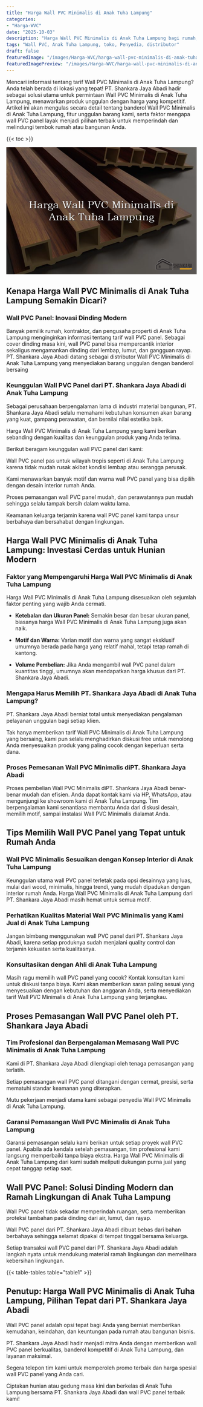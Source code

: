 ```yaml
---
title: "Harga Wall PVC Minimalis di Anak Tuha Lampung"
categories:
- "Harga-WVC"
date: "2025-10-03"
description: "Harga Wall PVC Minimalis di Anak Tuha Lampung bagi rumah, perkantoran, serta toko. Material unggulan, pilihan motif, variasi warna elegan, beserta servis instalasi dikerjakan oleh tim berpengalaman serta jaminan resmi!|Jasa distribusi Wall PVC Minimalis di Anak Tuha Lampung untuk kebutuhan tempat tinggal, kantor, atau toko, dengan material berkualitas dan pemasangan oleh tenaga ahli berpengalaman serta garansi resmi.|Solusi Wall PVC Minimalis di Anak Tuha Lampung yang terpercaya bagi rumah, perkantoran, dan toko, dengan produk terbaik dan instalasi dikerjakan oleh tim profesional dan garansi resmi.|Penjualan Wall PVC Minimalis di Anak Tuha Lampung bagi tempat tinggal, perkantoran, serta gerai, beserta produk unggulan dan instalasi dikerjakan oleh tim ahli, lengkap beserta kepastian resmi.}"
tags: "Wall PVC, Anak Tuha Lampung, toko, Penyedia, distributor"
draft: false
featuredImage: "/images/Harga-WVC/harga-wall-pvc-minimalis-di-anak-tuha-lampung.png"
featuredImagePreview: "/images/Harga-WVC/harga-wall-pvc-minimalis-di-anak-tuha-lampung.png"
---
```


Mencari informasi tentang tarif Wall PVC Minimalis di Anak Tuha Lampung? Anda telah berada di lokasi yang tepat! PT. Shankara Jaya Abadi hadir sebagai solusi utama untuk permintaan Wall PVC Minimalis di Anak Tuha Lampung, menawarkan produk unggulan dengan harga yang kompetitif. Artikel ini akan mengulas secara detail tentang banderol Wall PVC Minimalis di Anak Tuha Lampung, fitur unggulan barang kami, serta faktor mengapa wall PVC panel layak menjadi pilihan terbaik untuk memperindah dan melindungi tembok rumah atau bangunan Anda.

{{< toc >}}

![Harga Wall PVC Minimalis di Anak Tuha Lampung](/images/Harga-WVC/Harga-Wall-PVC-Minimalis-di-Anak-Tuha-Lampung.png)

## Kenapa Harga Wall PVC Minimalis di Anak Tuha Lampung Semakin Dicari?

### Wall PVC Panel: Inovasi Dinding Modern

Banyak pemilik rumah, kontraktor, dan pengusaha properti di Anak Tuha Lampung menginginkan informasi tentang tarif wall PVC panel. Sebagai cover dinding masa kini, wall PVC panel bisa mempercantik interior sekaligus mengamankan dinding dari lembap, lumut, dan gangguan rayap. PT. Shankara Jaya Abadi datang sebagai distributor Wall PVC Minimalis di Anak Tuha Lampung yang menyediakan barang unggulan dengan banderol bersaing

### Keunggulan Wall PVC Panel dari PT. Shankara Jaya Abadi di Anak Tuha Lampung

Sebagai perusahaan berpengalaman lama di industri material bangunan, PT. Shankara Jaya Abadi selalu memahami kebutuhan konsumen akan barang yang kuat, gampang perawatan, dan bernilai nilai estetika baik.

Harga Wall PVC Minimalis di Anak Tuha Lampung yang kami berikan sebanding dengan kualitas dan keunggulan produk yang Anda terima.

Berikut beragam keunggulan wall PVC panel dari kami:

Wall PVC panel pas untuk wilayah tropis seperti di Anak Tuha Lampung karena tidak mudah rusak akibat kondisi lembap atau serangga perusak.

Kami menawarkan banyak motif dan warna wall PVC panel yang bisa dipilih dengan desain interior rumah Anda.

Proses pemasangan wall PVC panel mudah, dan perawatannya pun mudah sehingga selalu tampak bersih dalam waktu lama.

Keamanan keluarga terjamin karena wall PVC panel kami tanpa unsur berbahaya dan bersahabat dengan lingkungan.

## Harga Wall PVC Minimalis di Anak Tuha Lampung: Investasi Cerdas untuk Hunian Modern

### Faktor yang Mempengaruhi Harga Wall PVC Minimalis di Anak Tuha Lampung

Harga Wall PVC Minimalis di Anak Tuha Lampung disesuaikan oleh sejumlah faktor penting yang wajib Anda cermati.

- **Ketebalan dan Ukuran Panel:** Semakin besar dan besar ukuran panel, biasanya harga Wall PVC Minimalis di Anak Tuha Lampung juga akan naik.

- **Motif dan Warna:** Varian motif dan warna yang sangat eksklusif umumnya berada pada harga yang relatif mahal, tetapi tetap ramah di kantong.

- **Volume Pembelian:** Jika Anda mengambil wall PVC panel dalam kuantitas tinggi, umumnya akan mendapatkan harga khusus dari PT. Shankara Jaya Abadi.

### Mengapa Harus Memilih PT. Shankara Jaya Abadi di Anak Tuha Lampung?

PT. Shankara Jaya Abadi berniat total untuk menyediakan pengalaman pelayanan unggulan bagi setiap klien.

Tak hanya memberikan tarif Wall PVC Minimalis di Anak Tuha Lampung yang bersaing, kami pun selalu menghadirkan diskusi free untuk menolong Anda menyesuaikan produk yang paling cocok dengan keperluan serta dana.

### Proses Pemesanan Wall PVC Minimalis diPT. Shankara Jaya Abadi

Proses pembelian Wall PVC Minimalis diPT. Shankara Jaya Abadi benar-benar mudah dan efisien. Anda dapat kontak kami via HP, WhatsApp, atau mengunjungi ke showroom kami di Anak Tuha Lampung. Tim berpengalaman kami senantiasa membantu Anda dari diskusi desain, memilih motif, sampai instalasi Wall PVC Minimalis dialamat Anda.

## Tips Memilih Wall PVC Panel yang Tepat untuk Rumah Anda

### Wall PVC Minimalis Sesuaikan dengan Konsep Interior di Anak Tuha Lampung

Keunggulan utama wall PVC panel terletak pada opsi desainnya yang luas, mulai dari wood, minimalis, hingga trendi, yang mudah dipadukan dengan interior rumah Anda. Harga Wall PVC Minimalis di Anak Tuha Lampung dari PT. Shankara Jaya Abadi masih hemat untuk semua motif.

### Perhatikan Kualitas Material Wall PVC Minimalis yang Kami Jual di Anak Tuha Lampung

Jangan bimbang menggunakan wall PVC panel dari PT. Shankara Jaya Abadi, karena setiap produknya sudah menjalani quality control dan terjamin kekuatan serta kualitasnya.

### Konsultasikan dengan Ahli di Anak Tuha Lampung

Masih ragu memilih wall PVC panel yang cocok? Kontak konsultan kami untuk diskusi tanpa biaya. Kami akan memberikan saran paling sesuai yang menyesuaikan dengan kebutuhan dan anggaran Anda, serta menyediakan tarif Wall PVC Minimalis di Anak Tuha Lampung yang terjangkau.

## Proses Pemasangan Wall PVC Panel oleh PT. Shankara Jaya Abadi

### Tim Profesional dan Berpengalaman Memasang Wall PVC Minimalis di Anak Tuha Lampung

Kami di PT. Shankara Jaya Abadi dilengkapi oleh tenaga pemasangan yang terlatih.

Setiap pemasangan wall PVC panel ditangani dengan cermat, presisi, serta mematuhi standar keamanan yang diterapkan.

Mutu pekerjaan menjadi utama kami sebagai penyedia Wall PVC Minimalis di Anak Tuha Lampung.

### Garansi Pemasangan Wall PVC Minimalis di Anak Tuha Lampung

Garansi pemasangan selalu kami berikan untuk setiap proyek wall PVC panel. Apabila ada kendala setelah pemasangan, tim profesional kami langsung memperbaiki tanpa biaya ekstra. Harga Wall PVC Minimalis di Anak Tuha Lampung dari kami sudah meliputi dukungan purna jual yang cepat tanggap setiap saat.

## Wall PVC Panel: Solusi Dinding Modern dan Ramah Lingkungan di Anak Tuha Lampung

Wall PVC panel tidak sekadar memperindah ruangan, serta memberikan proteksi tambahan pada dinding dari air, lumut, dan rayap.

Wall PVC panel dari PT. Shankara Jaya Abadi dibuat bebas dari bahan berbahaya sehingga selamat dipakai di tempat tinggal bersama keluarga.

Setiap transaksi wall PVC panel dari PT. Shankara Jaya Abadi adalah langkah nyata untuk mendukung material ramah lingkungan dan memelihara kebersihan lingkungan.

{{< table-tables table="table1" >}}

## Penutup: Harga Wall PVC Minimalis di Anak Tuha Lampung, Pilihan Tepat dari PT. Shankara Jaya Abadi

Wall PVC panel adalah opsi tepat bagi Anda yang berniat memberikan kemudahan, keindahan, dan keuntungan pada rumah atau bangunan bisnis.

PT. Shankara Jaya Abadi hadir menjadi mitra Anda dengan memberikan wall PVC panel berkualitas, banderol kompetitif di Anak Tuha Lampung, dan layanan maksimal.

Segera telepon tim kami untuk memperoleh promo terbaik dan harga spesial wall PVC panel yang Anda cari.

Ciptakan hunian atau gedung masa kini dan berkelas di Anak Tuha Lampung bersama PT. Shankara Jaya Abadi dan wall PVC panel terbaik kami!
